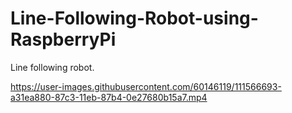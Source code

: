 # Line-Following-Robot-using-RaspberryPi
Line following robot.

https://user-images.githubusercontent.com/60146119/111566693-a31ea880-87c3-11eb-87b4-0e27680b15a7.mp4
